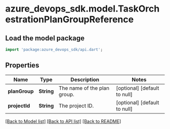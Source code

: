 # azure_devops_sdk.model.TaskOrchestrationPlanGroupReference

## Load the model package
```dart
import 'package:azure_devops_sdk/api.dart';
```

## Properties
Name | Type | Description | Notes
------------ | ------------- | ------------- | -------------
**planGroup** | **String** | The name of the plan group. | [optional] [default to null]
**projectId** | **String** | The project ID. | [optional] [default to null]

[[Back to Model list]](../README.md#documentation-for-models) [[Back to API list]](../README.md#documentation-for-api-endpoints) [[Back to README]](../README.md)


